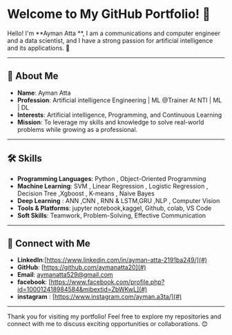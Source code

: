 # Welcome to My GitHub Portfolio! 🎉

Hello! I'm **Ayman Atta **, I am a communications and computer engineer and a data scientist, and I have a strong passion for artificial intelligence and its applications.  🚀

---

## 🌟 About Me

- **Name**: Ayman Atta  
- **Profession**: Artificial intelligence Engineering | ML @Trainer At NTI | ML | DL
- **Interests**: Artificial intelligence, Programming,  and Continuous Learning  
- **Mission**: To leverage my skills and knowledge to solve real-world problems while growing as a professional.  

---

## 🛠️ Skills
- **Programming Languages**: Python , Object-Oriented Programming
- **Machine Learning**: SVM , Linear Regression , Logistic Regression , Decision Tree ,Xgboost , K-means  , Naive Bayes  
- **Deep Learning** : ANN ,CNN , RNN & LSTM,GRU ,NLP , Computer Vision 
- **Tools & Platforms**: jupyter notebook,kaggel, Github, colab, VS Code  
- **Soft Skills**: Teamwork, Problem-Solving, Effective Communication  

---

## 🔗 Connect with Me

- **LinkedIn**:[https://www.linkedin.com/in/ayman-atta-2191ba249/](#)
- **GitHub**: [https://github.com/aymanatta20](#)  
- **Email**:  [aymanatta529@gmail.com](#)
- **facebook**: [https://www.facebook.com/profile.php?id=100012418984584&mibextid=ZbWKwL](#)
- **instagram** : [https://www.instagram.com/ayman.a3ta/](#)

---

Thank you for visiting my portfolio! Feel free to explore my repositories and connect with me to discuss exciting opportunities or collaborations. 😊

